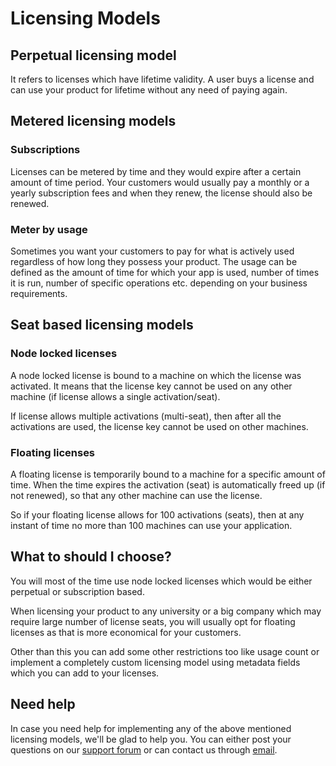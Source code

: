# Licensing Models

## Perpetual licensing model

It refers to licenses which have lifetime validity. A user buys a license and can use your product for lifetime without any need of paying again.

## Metered licensing models

### Subscriptions

Licenses can be metered by time and they would expire after a certain amount of time period. Your customers would usually pay a monthly or a yearly subscription fees and when they renew, the license should also be renewed. 

### Meter by usage

Sometimes you want your customers to pay for what is actively used regardless of how long they possess your product. The usage can be defined as the amount of time for which your app is used, number of times it is run, number of specific operations etc. depending on your business requirements.

## Seat based licensing models

### Node locked licenses

A node locked license is bound to a machine on which the license was activated. It means that the license key cannot be used on any other machine \(if license allows a single activation/seat\).

If license allows multiple activations \(multi-seat\), then after all the activations are used, the license key cannot be used on other machines.

### Floating licenses

A floating license is temporarily bound to a machine for a specific amount of time. When the time expires the activation \(seat\) is automatically freed up \(if not renewed\), so that any other machine can use the license.

So if your floating license allows for 100 activations \(seats\), then at any instant of time no more than 100 machines can use your application.

## What to should I choose?

You will most of the time use node locked licenses which would be either perpetual or subscription based. 

When licensing your product to any university or a big company which may require large number of license seats, you will usually opt for floating licenses as that is more economical for your customers.

Other than this you can add some other restrictions too like usage count or implement a completely custom licensing model using metadata fields which you can add to your licenses.

## Need help

In case you need  help for implementing any of the above mentioned licensing models, we'll be glad to help you. You can either post your questions on our [support forum](https://forums.cryptlex.com) or can contact us through [email](mailto:support@cryptlex.com).

